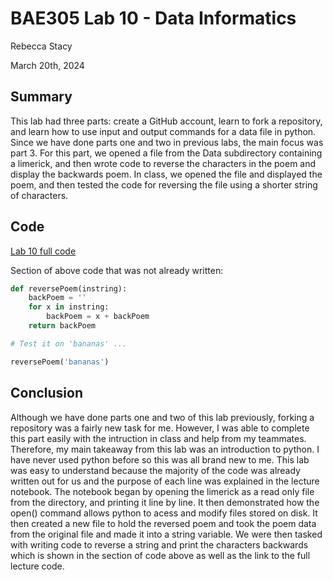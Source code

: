 # BAE305 Lab 10 - Data Informatics

Rebecca Stacy

March 20th, 2024

## Summary

This lab had three parts: create a GitHub account, learn to fork a repository, and learn how to use input and output commands for a data file in python. Since we have done parts one and two in previous labs, the main focus was part 3. For this part, we opened a file from the Data subdirectory containing a limerick, and then wrote code to reverse the characters in the poem and display the backwards poem. In class, we opened the file and displayed the poem, and then tested the code for reversing the file using a shorter string of characters. 

## Code

[Lab 10 full code](https://github.com/Rebeccastacy/HEC-2109-2-Lab1/blob/main/Lab1%20(1).ipynb)

Section of above code that was not already written:
``` python
def reversePoem(instring):
    backPoem = ''
    for x in instring: 
        backPoem = x + backPoem
    return backPoem

# Test it on 'bananas' ...

reversePoem('bananas')

```
## Conclusion

Although we have done parts one and two of this lab previously, forking a repository was a fairly new task for me. However, I was able to complete this part easily with the intruction in class and help from my teammates. Therefore, my main takeaway from this lab was an introduction to python. I have never used python before so this was all brand new to me. This lab was easy to understand because the majority of the code was already written out for us and the purpose of each line was explained in the lecture notebook. The notebook began by opening the limerick as a read only file from the directory, and printing it line by line. It then demonstrated how the open() command allows python to acess and modify files stored on disk. It then created a new file to hold the reversed poem and took the poem data from the original file and made it into a string variable. We were then tasked with writing code to reverse a string and print the characters backwards which is shown in the section of code above as well as the link to the full lecture code. 
